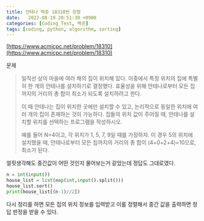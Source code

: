 ```yaml
---
title: 안테나 백준 18310번 정렬
date:   2022-08-19 20:51:30 +0900
categories: [Coding_Test, 백준]
tags: [coding, python, algorithm, sorting]
---
```


[https://www.acmicpc.net/problem/18310](https://www.acmicpc.net/problem/18310)

문제
> 일직선 상의 마을에 여러 채의 집이 위치해 있다. 이중에서 특정 위치의 집에 특별히 한 개의 안테나를 설치하기로 결정했다. 효율성을 위해 안테나로부터 모든 집까지의 거리의 총 합이 최소가 되도록 설치하려고 한다.
> 
> 이 때 안테나는 집이 위치한 곳에만 설치할 수 있고, 논리적으로 동일한 위치에 여러 개의 집이 존재하는 것이 가능하다.
집들의 위치 값이 주어질 때, 안테나를 설치할 위치를 선택하는 프로그램을 작성하시오.
> 
> 예를 들어 N=4이고, 각 위치가 1, 5, 7, 9일 때를 가정하자.
> 이 경우 5의 위치에 설치했을 때, 안테나로부터 모든 집까지의 거리의 총 합이 (4+0+2+4)=10으로, 최소가 된다.

얼핏생각해도 중간값이 어떤 것인지 물어보는거 같았는데 정답도 그대로였다.

```py
n = int(input())
house_list = list(map(int,input().split()))
house_list.sort()
print(house_list[(n-1)//2])
```

다시 정리를 하면 모든 집의 위치 정보를 입력받고 이를 정렬해서 중간 값을 출력하면 정답 판정을 받을 수 있다.